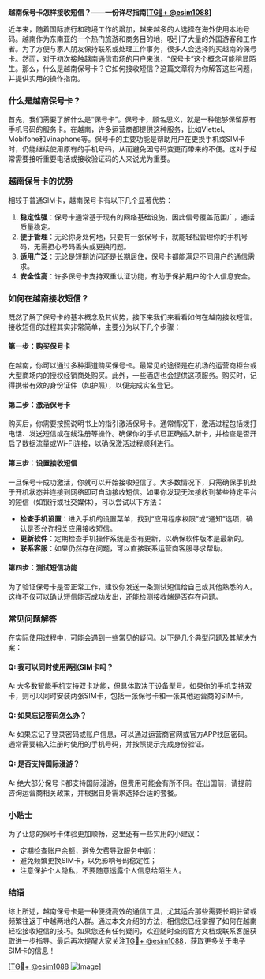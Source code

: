 **越南保号卡怎样接收短信？——一份详尽指南[[TG💪+ @esim1088](https://t.me/s/esim1088)]**

近年来，随着国际旅行和跨境工作的增加，越来越多的人选择在海外使用本地号码。越南作为东南亚的一个热门旅游和商务目的地，吸引了大量的外国游客和工作者。为了方便与家人朋友保持联系或处理工作事务，很多人会选择购买越南的保号卡。然而，对于初次接触越南通信市场的用户来说，“保号卡”这个概念可能稍显陌生。那么，什么是越南保号卡？它如何接收短信？这篇文章将为你解答这些问题，并提供实用的操作指南。

### 什么是越南保号卡？

首先，我们需要了解什么是“保号卡”。保号卡，顾名思义，就是一种能够保留原有手机号码的服务卡。在越南，许多运营商都提供这种服务，比如Viettel、Mobifone和Vinaphone等。保号卡的主要功能是帮助用户在更换手机或SIM卡时，仍能继续使用原有的手机号码，从而避免因号码变更而带来的不便。这对于经常需要接听重要电话或接收验证码的人来说尤为重要。

### 越南保号卡的优势

相较于普通SIM卡，越南保号卡有以下几个显著优势：

1. **稳定性强**：保号卡通常基于现有的网络基础设施，因此信号覆盖范围广，通话质量稳定。
2. **便于管理**：无论你身处何地，只要有一张保号卡，就能轻松管理你的手机号码，无需担心号码丢失或更换问题。
3. **适用广泛**：无论是短期访问还是长期居住，保号卡都能满足不同用户的通信需求。
4. **安全性高**：许多保号卡支持双重认证功能，有助于保护用户的个人信息安全。

### 如何在越南接收短信？

既然了解了保号卡的基本概念及其优势，接下来我们来看看如何在越南接收短信。接收短信的过程其实非常简单，主要分为以下几个步骤：

#### 第一步：购买保号卡

在越南，你可以通过多种渠道购买保号卡。最常见的途径是在机场的运营商柜台或大型商场内的授权经销商处购买。此外，一些酒店也会提供这项服务。购买时，记得携带有效的身份证件（如护照），以便完成实名登记。

#### 第二步：激活保号卡

购买后，你需要按照说明书上的指引激活保号卡。通常情况下，激活过程包括拨打电话、发送短信或在线注册等操作。确保你的手机已正确插入新卡，并检查是否开启了数据流量或Wi-Fi连接，以确保激活过程顺利进行。

#### 第三步：设置接收短信

一旦保号卡成功激活，你就可以开始接收短信了。大多数情况下，只需确保手机处于开机状态并连接到网络即可自动接收短信。如果你发现无法接收到某些特定平台的短信（如银行或社交媒体），可以尝试以下方法：

- **检查手机设置**：进入手机的设置菜单，找到“应用程序权限”或“通知”选项，确认是否允许相关应用接收短信。
- **更新软件**：定期检查手机操作系统是否有更新，以确保软件版本是最新的。
- **联系客服**：如果仍然存在问题，可以直接联系运营商客服寻求帮助。

#### 第四步：测试短信功能

为了验证保号卡是否正常工作，建议你发送一条测试短信给自己或其他熟悉的人。这样不仅可以确认短信能否成功发出，还能检测接收端是否存在问题。

### 常见问题解答

在实际使用过程中，可能会遇到一些常见的疑问。以下是几个典型问题及其解决方案：

#### Q: 我可以同时使用两张SIM卡吗？
A: 大多数智能手机支持双卡功能，但具体取决于设备型号。如果你的手机支持双卡，则可以同时安装两张SIM卡，包括一张保号卡和一张其他运营商的SIM卡。

#### Q: 如果忘记密码怎么办？
A: 如果忘记了登录密码或账户信息，可以通过运营商官网或官方APP找回密码。通常需要输入注册时使用的手机号码，并按照提示完成身份验证。

#### Q: 是否支持国际漫游？
A: 绝大部分保号卡都支持国际漫游，但费用可能会有所不同。在出国前，请提前咨询运营商相关政策，并根据自身需求选择合适的套餐。

### 小贴士

为了让您的保号卡体验更加顺畅，这里还有一些实用的小建议：

- 定期检查账户余额，避免欠费导致服务中断；
- 避免频繁更换SIM卡，以免影响号码稳定性；
- 注意保护个人隐私，不要随意透露个人信息给陌生人。

### 结语

综上所述，越南保号卡是一种便捷高效的通信工具，尤其适合那些需要长期驻留或频繁往返于中越两地的人群。通过本文介绍的方法，相信您已经掌握了如何在越南轻松接收短信的技巧。如果您还有任何疑问，欢迎随时查阅官方文档或联系客服获取进一步指导。最后再次提醒大家关注[TG💪+ @esim1088](https://t.me/s/esim1088)，获取更多关于电子SIM卡的信息！

[[TG💪+ @esim1088](https://t.me/s/esim1088) ![Image](https://i.postimg.cc/4NQfJmqS/Snipaste-2025-05-13-00-14-12.png)]